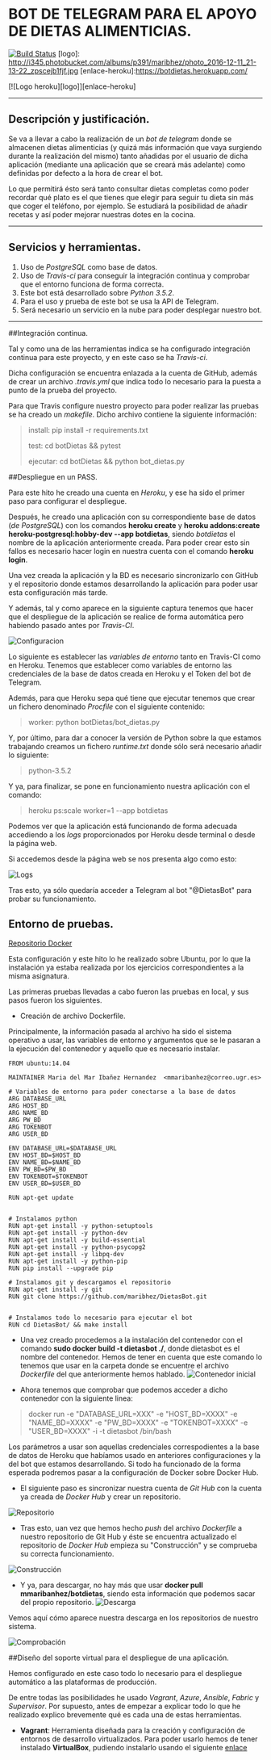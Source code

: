# BOT DE TELEGRAM PARA EL APOYO DE DIETAS ALIMENTICIAS.

<!-- ![Sin titulo](https://travis-ci.org/maribhez/Infraestructura-Virtual-2016-2017.svg?branch=master) -->

[![Build Status](https://travis-ci.org/maribhez/DietasBot.svg?branch=master)](https://travis-ci.org/maribhez/DietasBot)
[logo]: http://i345.photobucket.com/albums/p391/maribhez/photo_2016-12-11_21-13-22_zpscejb1fjf.jpg
[enlace-heroku]:https://botdietas.herokuapp.com/

[![Logo heroku][logo]][enlace-heroku]

*****

## Descripción  y justificación.

Se va a llevar a cabo la realización de un *bot de telegram* donde se almacenen dietas alimenticias (y quizá más información que vaya surgiendo durante la realización del mismo) tanto añadidas por el usuario de dicha aplicación (mediante una aplicación que se creará más adelante) como definidas por defecto a la hora de crear el bot.

Lo que permitirá ésto será tanto consultar dietas completas como poder recordar qué plato es el que tienes que elegir para seguir tu dieta sin más que coger el teléfono, por ejemplo. Se estudiará la posibilidad de añadir recetas y así poder mejorar nuestras dotes en la cocina.

****

## Servicios y herramientas.

1. Uso de *PostgreSQL* como base de datos.
2. Uso de *Travis-ci* para conseguir la integración continua y comprobar que el entorno funciona de forma correcta.
3. Este bot está desarrollado sobre *Python 3.5.2*.
4. Para el uso y prueba de este bot se usa la API de Telegram.
5. Será necesario un servicio en la nube para poder desplegar nuestro bot.

****

##Integración continua.

Tal y como una de las herramientas indica se ha configurado integración continua para este proyecto, y en este caso se ha *Travis-ci*.

Dicha configuración se encuentra enlazada a la cuenta de GitHub, además de crear un archivo *.travis.yml* que indica todo lo necesario para la puesta a punto de la prueba del proyecto.

Para que Travis configure nuestro proyecto para poder realizar las pruebas se ha creado un *makefile*. Dicho archivo contiene la siguiente información:

>  install:
>  	pip install -r requirements.txt
>
>
>  test:
>  		cd botDietas && pytest
>
>  ejecutar:
>  	cd botDietas && python bot_dietas.py



##Despliegue en un PASS.

Para este hito he creado una cuenta en *Heroku*, y ese ha sido el primer paso para configurar el despliegue.

Después, he creado una aplicación con su correspondiente base de datos (*de PostgreSQL*) con los comandos **heroku create** y **heroku addons:create heroku-postgresql:hobby-dev --app botdietas**, siendo *botdietas* el nombre de la aplicación anteriormente creada. Para poder crear esto sin fallos es necesario hacer login en nuestra cuenta con el comando **heroku login**.

Una vez creada la aplicación y la BD es necesario sincronizarlo con GitHub y el repositorio donde estamos desarrollando la aplicación para poder usar esta configuración más tarde.

Y además, tal y como aparece en la siguiente captura tenemos que hacer que el despliegue de la aplicación se realice de forma automática pero habiendo pasado antes por *Travis-CI*.

![Configuracion](http://i345.photobucket.com/albums/p391/maribhez/configuracionGitHub_zpsjxsrl2jq.png "Configuracion")


Lo siguiente es establecer las *variables de entorno* tanto en Travis-CI como en Heroku. Tenemos que establecer como variables de entorno las credenciales de la base de datos creada en Heroku y el Token del bot de Telegram.


Además, para que Heroku sepa qué tiene que ejecutar tenemos que crear un fichero denominado *Procfile* con el siguiente contenido:

> worker: python botDietas/bot_dietas.py


Y, por último, para dar a conocer la versión de Python sobre la que estamos trabajando creamos un fichero *runtime.txt* donde sólo será necesario añadir lo siguiente:

> python-3.5.2


Y ya, para finalizar, se pone en funcionamiento nuestra aplicación con el comando:

> heroku ps:scale worker=1 --app botdietas


Podemos ver que la aplicación está funcionando de forma adecuada accediendo a los *logs* proporcionados por Heroku desde terminal o desde la página web.


Si accedemos desde la página web se nos presenta algo como esto:

![Logs](http://i345.photobucket.com/albums/p391/maribhez/log_zps3swjszot.png "Logs en funcionamiento")


Tras esto, ya sólo quedaría acceder a Telegram al bot "@DietasBot" para probar su funcionamiento.

## Entorno de pruebas.

[Repositorio Docker](https://hub.docker.com/r/mmaribanhez/botdietas/)

Esta configuración y este hito lo he realizado sobre Ubuntu, por lo que la instalación ya estaba realizada por los ejercicios correspondientes a la misma asignatura.

Las primeras pruebas llevadas a cabo fueron las pruebas en local, y sus pasos fueron los siguientes.

* Creación de archivo Dockerfile.

Principalmente, la información pasada al archivo ha sido el sistema operativo a usar, las variables de entorno y argumentos que se le pasaran a la ejecución del contenedor y aquello que es necesario instalar.
~~~
FROM ubuntu:14.04

MAINTAINER Maria del Mar Ibañez Hernandez  <mmaribanhez@correo.ugr.es>

# Variables de entorno para poder conectarse a la base de datos
ARG DATABASE_URL
ARG HOST_BD
ARG NAME_BD
ARG PW_BD
ARG TOKENBOT
ARG USER_BD

ENV DATABASE_URL=$DATABASE_URL
ENV HOST_BD=$HOST_BD
ENV NAME_BD=$NAME_BD
ENV PW_BD=$PW_BD
ENV TOKENBOT=$TOKENBOT
ENV USER_BD=$USER_BD

RUN apt-get update


# Instalamos python
RUN apt-get install -y python-setuptools
RUN apt-get install -y python-dev
RUN apt-get install -y build-essential
RUN apt-get install -y python-psycopg2
RUN apt-get install -y libpq-dev
RUN apt-get install -y python-pip
RUN pip install --upgrade pip

# Instalamos git y descargamos el repositorio
RUN apt-get install -y git
RUN git clone https://github.com/maribhez/DietasBot.git


# Instalamos todo lo necesario para ejecutar el bot
RUN cd DietasBot/ && make install
~~~

* Una vez creado procedemos a la instalación del contenedor con el comando **sudo docker build -t dietasbot ./**, donde dietasbot es el nombre del contenedor. Hemos de tener en cuenta que este comando lo tenemos que usar en la carpeta donde se encuentre el archivo *Dockerfile* del que anteriormente hemos hablado.
![Contenedor inicial](http://i345.photobucket.com/albums/p391/maribhez/Captura_zpsihtzlpqr.png "Contenedor inicial")

 * Ahora tenemos que comprobar que podemos acceder a dicho contenedor con la siguiente linea:

> docker run -e "DATABASE_URL=XXX" -e "HOST_BD=XXXX" -e "NAME_BD=XXXX" -e "PW_BD=XXXX" -e "TOKENBOT=XXXX" -e "USER_BD=XXXX" -i -t dietasbot /bin/bash

Los parámetros a usar son aquellas credenciales correspodientes a la base de datos de Heroku que habíamos usado en anteriores configuraciones y la del bot que estamos desarrollando. Si todo ha funcionado de la forma esperada podremos pasar a la configuración de Docker sobre Docker Hub.


* El siguiente paso es sincronizar nuestra cuenta de *Git Hub* con la cuenta ya creada de *Docker Hub* y crear un repositorio.

![Repositorio](http://i345.photobucket.com/albums/p391/maribhez/Captura2_zps8iaqjx8n.png "Repositorio")

* Tras esto, uan vez que hemos hecho *push* del archivo *Dockerfile* a nuestro repositorio de Git Hub y éste se encuentra actualizado  el repositorio de *Docker Hub* empieza su "Construcción" y se comprueba su correcta funcionamiento.

![Construcción](http://i345.photobucket.com/albums/p391/maribhez/Captura3_zpsacdyhdv3.png "Construccion")

* Y ya, para descargar, no hay más que usar **docker pull mmaribanhez/botdietas**, siendo esta información que podemos sacar del propio repositorio.
 ![Descarga](http://i345.photobucket.com/albums/p391/maribhez/Captura4_zps4x77hhre.png "Descarga")

Vemos aquí cómo aparece nuestra descarga en los repositorios de nuestro sistema.

![Comprobación](http://i345.photobucket.com/albums/p391/maribhez/Captura5_zpsmxial3za.png "Comprobacion")



##Diseño del soporte virtual para el despliegue de una aplicación.


Hemos configurado en este caso todo lo necesario para el despliegue automático a las plataformas de producción.

De entre todas las posibilidades he usado *Vagrant*, *Azure*, *Ansible*, *Fabric* y *Supervisor*. Por supuesto, antes de empezar a explicar todo lo que he realizado explico brevemente qué es cada una de estas herramientas.

* **Vagrant**: Herramienta diseñada para la creación y configuración de entornos de desarrollo virtualizados. Para poder usarlo hemos de tener instalado **VirtualBox**, pudiendo instalarlo usando el siguiente [enlace](https://www.virtualbox.org/ "enlace") 
